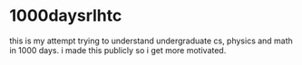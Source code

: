 # 1000daysrlhtc
this is my attempt trying to understand undergraduate cs, physics and math in 1000 days. i made this publicly so i get more motivated. 
